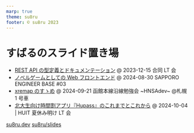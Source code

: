 ```yaml
---
marp: true
theme: su8ru
footer: © su8ru 2023
---
```


# すばるのスライド置き場

- [REST API の型定義とドキュメンテーション](/231215-typesafe-api-client)
  @ 2023-12-15 合同 LT 会
- [ノベルゲームとしての Web フロントエンド](/240830-seb03)
  @ 2024-08-30 SAPPORO ENGINEER BASE #03
- [xremap のすゝめ](/240921-hnsadev01)
  @ 2024-09-21 函館本線沿線勉強会 ~HNSAdev~ @札幌 1 号車
- [北大生向け時間割アプリ『Hupass』のこれまでとこれから](/241004-hupass)
  @ 2024-10-04 | HUIT 夏休み明け LT 会

[su8ru.dev](https://su8ru.dev)
[su8ru/slides](https://github.com/su8ru/slides)
